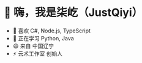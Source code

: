 # 👋 嗨，我是柒屹（JustQiyi）
- 👀 喜欢 C#, Node.js, TypeScript
- 🌱 正在学习 Python, Java
- 😄 来自 中国辽宁
- ⚡ 云术工作室 创始人
